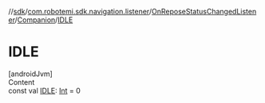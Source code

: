 //[sdk](../../../../index.md)/[com.robotemi.sdk.navigation.listener](../../index.md)/[OnReposeStatusChangedListener](../index.md)/[Companion](index.md)/[IDLE](-i-d-l-e.md)



# IDLE  
[androidJvm]  
Content  
const val [IDLE](-i-d-l-e.md): [Int](https://kotlinlang.org/api/latest/jvm/stdlib/kotlin/-int/index.html) = 0  



